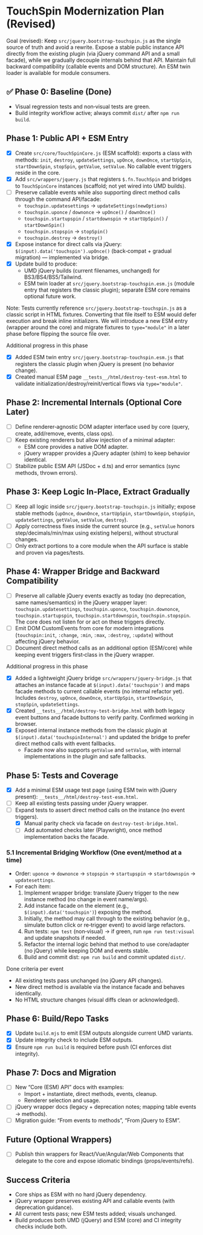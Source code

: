 # TouchSpin Modernization Plan (Revised)

Goal (revised): Keep `src/jquery.bootstrap-touchspin.js` as the single source of truth and avoid a rewrite. Expose a stable public instance API directly from the existing plugin (via jQuery command API and a small facade), while we gradually decouple internals behind that API. Maintain full backward compatibility (callable events and DOM structure). An ESM twin loader is available for module consumers.

## ✅ Phase 0: Baseline (Done)
- Visual regression tests and non‑visual tests are green.
- Build integrity workflow active; always commit `dist/` after `npm run build`.

## Phase 1: Public API + ESM Entry
- [x] Create `src/core/TouchSpinCore.js` (ESM scaffold): exports a class with methods: `init`, `destroy`, `updateSettings`, `upOnce`, `downOnce`, `startUpSpin`, `startDownSpin`, `stopSpin`, `getValue`, `setValue`. No callable event triggers reside in the core.
- [x] Add `src/wrappers/jquery.js` that registers `$.fn.TouchSpin` and bridges to `TouchSpinCore` instances (scaffold; not yet wired into UMD builds).
- [ ] Preserve callable events while also supporting direct method calls through the command API/facade:
  - `touchspin.updatesettings` → `updateSettings(newOptions)`
  - `touchspin.uponce` / `downonce` → `upOnce()` / `downOnce()`
  - `touchspin.startupspin` / `startdownspin` → `startUpSpin()` / `startDownSpin()`
  - `touchspin.stopspin` → `stopSpin()`
  - `touchspin.destroy` → `destroy()`
- [x] Expose instance for direct calls via jQuery: `$(input).data('touchspin').upOnce()` (back‑compat + gradual migration) — implemented via bridge.
- [x] Update build to produce:
  - UMD jQuery builds (current filenames, unchanged) for BS3/BS4/BS5/Tailwind.
  - ESM twin loader at `src/jquery.bootstrap-touchspin.esm.js` (module entry that registers the classic plugin); separate ESM core remains optional future work.

Note: Tests currently reference `src/jquery.bootstrap-touchspin.js` as a classic script in HTML fixtures. Converting that file itself to ESM would defer execution and break inline initializers. We will introduce a new ESM entry (wrapper around the core) and migrate fixtures to `type="module"` in a later phase before flipping the source file over.

Additional progress in this phase
- [x] Added ESM twin entry `src/jquery.bootstrap-touchspin.esm.js` that registers the classic plugin when jQuery is present (no behavior change).
- [x] Created manual ESM page `__tests__/html/destroy-test-esm.html` to validate initialization/destroy/reinit/vertical flows via `type="module"`.

## Phase 2: Incremental Internals (Optional Core Later)
- [ ] Define renderer‑agnostic DOM adapter interface used by core (query, create, add/remove, events, class ops).
- [ ] Keep existing renderers but allow injection of a minimal adapter:
  - ESM core provides a native DOM adapter.
  - jQuery wrapper provides a jQuery adapter (shim) to keep behavior identical.
- [ ] Stabilize public ESM API (JSDoc + d.ts) and error semantics (sync methods, thrown errors).

## Phase 3: Keep Logic In-Place, Extract Gradually
- [ ] Keep all logic inside `src/jquery.bootstrap-touchspin.js` initially; expose stable methods (`upOnce`, `downOnce`, `startUpSpin`, `startDownSpin`, `stopSpin`, `updateSettings`, `getValue`, `setValue`, `destroy`).
- [ ] Apply correctness fixes inside the current source (e.g., `setValue` honors step/decimals/min/max using existing helpers), without structural changes.
- [ ] Only extract portions to a core module when the API surface is stable and proven via pages/tests.

## Phase 4: Wrapper Bridge and Backward Compatibility
- [ ] Preserve all callable jQuery events exactly as today (no deprecation, same names/semantics) in the jQuery wrapper layer: `touchspin.updatesettings`, `touchspin.uponce`, `touchspin.downonce`, `touchspin.startupspin`, `touchspin.startdownspin`, `touchspin.stopspin`. The core does not listen for or act on these triggers directly.
- [ ] Emit DOM CustomEvents from core for modern integrations (`touchspin:init`, `:change`, `:min`, `:max`, `:destroy`, `:update`) without affecting jQuery behavior.
- [ ] Document direct method calls as an additional option (ESM/core) while keeping event triggers first‑class in the jQuery wrapper.

Additional progress in this phase
- [x] Added a lightweight jQuery bridge `src/wrappers/jquery-bridge.js` that attaches an instance facade at `$(input).data('touchspin')` and maps facade methods to current callable events (no internal refactor yet). Includes `destroy`, `upOnce`, `downOnce`, `startUpSpin`, `startDownSpin`, `stopSpin`, `updateSettings`.
- [x] Created `__tests__/html/destroy-test-bridge.html` with both legacy event buttons and facade buttons to verify parity. Confirmed working in browser.
- [x] Exposed internal instance methods from the classic plugin at `$(input).data('touchspinInternal')` and updated the bridge to prefer direct method calls with event fallbacks.
  - Facade now also supports `getValue` and `setValue`, with internal implementations in the plugin and safe fallbacks.

## Phase 5: Tests and Coverage
- [x] Add a minimal ESM usage test page (using ESM twin with jQuery present): `__tests__/html/destroy-test-esm.html`.
- [ ] Keep all existing tests passing under jQuery wrapper.
- [ ] Expand tests to assert direct method calls on the instance (no event triggers).
  - [x] Manual parity check via facade on `destroy-test-bridge.html`.
  - [ ] Add automated checks later (Playwright), once method implementation backs the facade.

### 5.1 Incremental Bridging Workflow (One event/method at a time)
- Order: `uponce` → `downonce` → `stopspin` → `startupspin` → `startdownspin` → `updatesettings`.
- For each item:
  1) Implement wrapper bridge: translate jQuery trigger to the new instance method (no change in event name/args).
  2) Add instance facade on the element (e.g., `$(input).data('touchspin')`) exposing the method.
  3) Initially, the method may call through to the existing behavior (e.g., simulate button click or re‑trigger event) to avoid large refactors.
  4) Run tests: `npm test` (non‑visual) → if green, run `npm run test:visual` and update snapshots if needed.
  5) Refactor the internal logic behind that method to use core/adapter (no jQuery) while keeping DOM and events stable.
  6) Build and commit dist: `npm run build` and commit updated `dist/`.

Done criteria per event
- All existing tests pass unchanged (no jQuery API changes).
- New direct method is available via the instance facade and behaves identically.
- No HTML structure changes (visual diffs clean or acknowledged). 

## Phase 6: Build/Repo Tasks
- [x] Update `build.mjs` to emit ESM outputs alongside current UMD variants.
- [x] Update integrity check to include ESM outputs.
- [x] Ensure `npm run build` is required before push (CI enforces dist integrity).

## Phase 7: Docs and Migration
- [ ] New “Core (ESM) API” docs with examples:
  - Import + instantiate, direct methods, events, cleanup.
  - Renderer selection and usage.
- [ ] jQuery wrapper docs (legacy + deprecation notes; mapping table events → methods).
- [ ] Migration guide: “From events to methods”, “From jQuery to ESM”.

## Future (Optional Wrappers)
- [ ] Publish thin wrappers for React/Vue/Angular/Web Components that delegate to the core and expose idiomatic bindings (props/events/refs).

## Success Criteria
- Core ships as ESM with no hard jQuery dependency.
- jQuery wrapper preserves existing API and callable events (with deprecation guidance).
- All current tests pass; new ESM tests added; visuals unchanged.
- Build produces both UMD (jQuery) and ESM (core) and CI integrity checks include both.
